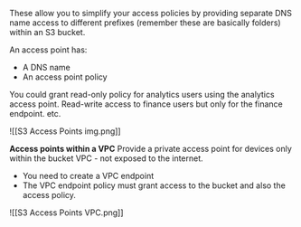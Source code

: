 These allow you to simplify your access policies by providing separate DNS name access to different prefixes (remember these are basically folders) within an S3 bucket.

An access point has:
- A DNS name
- An access point policy

You could grant read-only policy for analytics users using the analytics access point.
Read-write access to finance users but only for the finance endpoint. etc.

![[S3 Access Points img.png]]

**Access points within a VPC**
Provide a private access point for devices only within the bucket VPC - not exposed to the internet.

- You need to create a VPC endpoint
- The VPC endpoint policy must grant access to the bucket and also the access policy.

![[S3 Access Points VPC.png]]